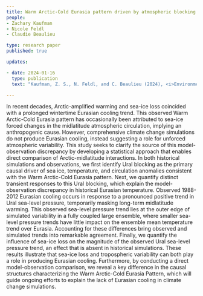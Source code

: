 ```yaml
---
title: Warm Arctic-Cold Eurasia pattern driven by atmospheric blocking in models and observations 
people:
- Zachary Kaufman 
- Nicole Feldl
- Claudie Beaulieu

type: research paper
published: true

updates:

- date: 2024-01-16
  type: publication
  text: "Kaufman, Z. S., N. Feldl, and C. Beaulieu (2024), <i>Environmental Research: Climate</i>, 3(1), 015006, [doi:10.1088/2752-5295/ad1f40](https://doi.org/10.1088/2752-5295/ad1f40)." 

---
```


In recent decades, Arctic-amplified warming and sea-ice loss coincided with a prolonged wintertime Eurasian cooling trend. This observed Warm Arctic-Cold Eurasia pattern has occasionally been attributed to sea-ice forced changes in the midlatitude atmospheric circulation, implying an anthropogenic cause. However, comprehensive climate change simulations do not produce Eurasian cooling, instead suggesting a role for unforced atmospheric variability. This study seeks to clarify the source of this model-observation discrepancy by developing a statistical approach that enables direct comparison of Arctic-midlatitude interactions. In both historical simulations and observations, we first identify Ural blocking as the primary causal driver of sea ice, temperature, and circulation anomalies consistent with the Warm Arctic-Cold Eurasia pattern. Next, we quantify distinct transient responses to this Ural blocking, which explain the model-observation discrepancy in historical Eurasian temperature. Observed 1988-2012 Eurasian cooling occurs in response to a pronounced positive trend in Ural sea-level pressure, temporarily masking long-term midlatitude warming. This observed sea-level pressure trend lies at the outer edge of simulated variability in a fully coupled large ensemble, where smaller sea-level pressure trends have little impact on the ensemble mean temperature trend over Eurasia. Accounting for these differences bring observed and simulated trends into remarkable agreement. Finally, we quantify the influence of sea-ice loss on the magnitude of the observed Ural sea-level pressure trend, an effect that is absent in historical simulations. These results illustrate that sea-ice loss and tropospheric variability can both play a role in producing Eurasian cooling. Furthermore, by conducting a direct model-observation comparison, we reveal a key difference in the causal structures characterizing the Warm Arctic-Cold Eurasia Pattern, which will guide ongoing efforts to explain the lack of Eurasian cooling in climate change simulations.


